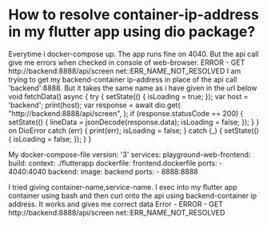 
# How to resolve container-ip-address in my flutter app using dio package?

Everytime i docker-compose up. The app runs fine on 4040. But the api call give me errors when checked in console of web-browser. ERROR - GET http://backend:8888/api/screen net::ERR_NAME_NOT_RESOLVED
I am trying to get my backend-container ip-address in place of the api call 'backend':8888. But it takes the same name as i have given in the url below
void fetchData() async {
    try {
      setState(() {
        isLoading = true;
      });
      var host = 'backend';
      print(host);
      var response = await dio.get(
        "http://backend:8888/api/screen",
      );
      if (response.statusCode == 200) {
        setState(() {
          lineData = jsonDecode(response.data);
          isLoading = false;
        });
      }
    } on DioError catch (err) {
      print(err);
      isLoading = false;
    } catch (_) {
      setState(() {
        isLoading = false;
      });
    }
  }

My docker-compose-file
version: '3'
services:
  playground-web-frontend:
    build:
      context: ./flutterapp
      dockerfile: frontend.dockerfile
    ports:
      - 4040:4040
  backend:
    image: backend
    ports:
      - 8888:8888

I tried giving container-name,service-name. I exec into my flutter app container using bash and then curl onto the api using backend-container ip address. It works and gives me correct data
Error - ERROR - GET http://backend:8888/api/screen net::ERR_NAME_NOT_RESOLVED

        